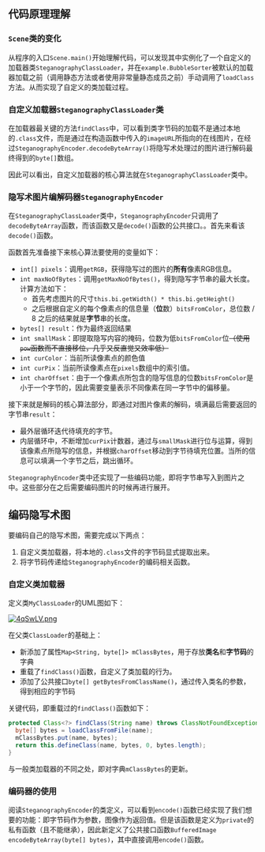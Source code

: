 ## 代码原理理解

### `Scene`类的变化

从程序的入口`Scene.main()`开始理解代码，可以发现其中实例化了一个自定义的加载器类`SteganographyClassLoader`，并在`example.BubbleSorter`被默认的加载器加载之前（调用静态方法或者使用非常量静态成员之前）手动调用了`loadClass`方法。从而实现了自定义的类加载过程。

### 自定义加载器`SteganographyClassLoader`类

在加载器最关键的方法`findClass`中，可以看到类字节码的加载不是通过本地的`.class`文件，而是通过在构造函数中传入的`imageURL`所指向的在线图片，在经过`SteganographyEncoder.decodeByteArray()`将隐写术处理过的图片进行解码最终得到的`byte[]`数组。

因此可以看出，自定义加载器的核心算法就在`SteganographyClassLoader`类中。

### 隐写术图片编解码器`SteganographyEncoder`

在`SteganographyClassLoader`类中，`SteganographyEncoder`只调用了`decodeByteArray`函数，而该函数又是`decode()`函数的公共接口。。首先来看该`decode()`函数。

函数首先准备接下来核心算法要使用的变量如下：

- `int[] pixels`：调用`getRGB`，获得隐写过的图片的**所有**像素RGB信息。
- `int maxNoOfBytes`：调用`getMaxNoOfBytes()`，得到隐写字节串的最大长度。计算方法如下：
  - 首先考虑图片的尺寸`this.bi.getWidth() * this.bi.getHeight()`
  - 之后根据自定义的每个像素点的信息量（**位**数）`bitsFromColor`，总位数 / 8 之后的结果就是**字节**串的长度。
- `bytes[] result`：作为最终返回结果
- `int smallMask`：即提取隐写内容的掩码，位数为低`bitsFromColor`位~~（使用`pow`函数而不直接移位，几乎又反直觉又效率低）~~
- `int curColor`：当前所读像素点的颜色值
- `int curPix`：当前所读像素点在`pixels`数组中的索引值。
- `int charOffset`：由于一个像素点所包含的隐写信息的位数`bitsFromColor`是小于一个字节的，因此需要变量表示不同像素在同一字节中的偏移量。

接下来就是解码的核心算法部分，即通过对图片像素的解码，填满最后需要返回的字节串`result`：

- 最外层循环迭代待填充的字节。
- 内层循环中，不断增加`curPix`计数器，通过与`smallMask`进行位与运算，得到该像素点所隐写的信息，并根据`charOffset`移动到字节待填充位置。当所的信息可以填满一个字节之后，跳出循环。

`SteganographyEncoder`类中还实现了一些编码功能，即将字节串写入到图片之中。这些部分在之后需要编码图片的时候再进行展开。

## 编码隐写术图

要编码自己的隐写术图，需要完成以下两点：

1. 自定义类加载器，将本地的`.class`文件的字节码显式提取出来。
2. 将字节码传递给`SteganographyEncoder`的编码相关函数。

### 自定义类加载器

定义类`MyClassLoader`的UML图如下：

[![4qSwLV.png](https://z3.ax1x.com/2021/10/02/4qSwLV.png)](https://imgtu.com/i/4qSwLV)

在父类`ClassLoader`的基础上：
- 新添加了属性`Map<String, byte[]> mClassBytes`，用于存放**类名**和**字节码**的字典
- 重载了`findClass()`函数，自定义了类加载的行为。
- 添加了公共接口`byte[] getBytesFromClassName()`，通过传入类名的参数，得到相应的字节码

关键代码，即重载过的`findClass()`函数如下：

```java
protected Class<?> findClass(String name) throws ClassNotFoundException {
  byte[] bytes = loadClassFromFile(name);
  mClassBytes.put(name, bytes);
  return this.defineClass(name, bytes, 0, bytes.length);
}
```

与一般类加载器的不同之处，即对字典`mClassBytes`的更新。

### 编码器的使用

阅读`SteganographyEncoder`的类定义，可以看到`encode()`函数已经实现了我们想要的功能：即字节码作为参数，图像作为返回值。但是该函数是定义为`private`的私有函数（且不能继承），因此新定义了公共接口函数`BufferedImage encodeByteArray(byte[] bytes)`，其中直接调用`encode()`函数。

